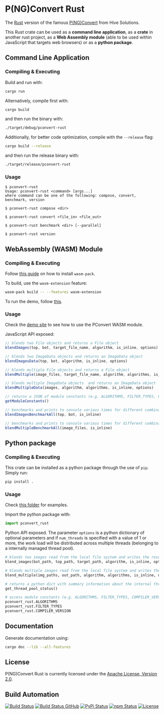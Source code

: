# P(NG)Convert Rust

The [Rust](https://www.rust-lang.org) version of the famous [P(NG)Convert](https://github.com/hivesolutions/pconvert) from Hive Solutions.

This Rust crate can be used as a **command line application**, as a **crate** in another rust project, as a **Web Assembly module** (able to be used within JavaScript that targets web browsers) or as a **python package**.

## Command Line Application

### Compiling & Executing

Build and run with:

```bash
cargo run
```

Alternatively, compile first with:

```bash
cargo build
```

and then run the binary with:

```bash
./target/debug/pconvert-rust
```

Additionally, for better code optimization, compile with the `--release` flag:

```bash
cargo build --release
```

and then run the release binary with:

```bash
./target/release/pconvert-rust
```

### Usage

```console
$ pconvert-rust
Usage: pconvert-rust <command> [args...]
where command can be one of the following: compose, convert, benchmark, version
```

```console
$ pconvert-rust compose <dir>
```

```console
$ pconvert-rust convert <file_in> <file_out>
```

```console
$ pconvert-rust benchmark <dir> [--parallel]
```

```console
$ pconvert-rust version
```

## WebAssembly (WASM) Module

### Compiling & Executing

Follow [this guide](https://developer.mozilla.org/en-US/docs/WebAssembly/Rust_to_wasm) on how to install `wasm-pack`.

To build, use the `wasm-extension` feature:

```bash
wasm-pack build -- --features wasm-extension
```

To run the demo, follow [this](https://developer.mozilla.org/en-US/docs/WebAssembly/Rust_to_wasm#Making_our_package_availabe_to_npm).

### Usage

Check the [demo site](examples/wasm/index.js) to see how to use the PConvert WASM module.

JavaScript API exposed:

```javascript
// blends two File objects and returns a File object
blendImages(top, bot, target_file_name, algorithm, is_inline, options)

// blends two ImageData objects and returns an ImageData object
blendImagesData(top, bot, algorithm, is_inline, options)

// blends multiple File objects and returns a File object
blendMultiple(image_files, target_file_name, algorithm, algorithms, is_inline, options)

// blends multiple ImageData objects  and returns an ImageData object
blendMultipleData(images, algorithm, algorithms, is_inline, options)

// returns a JSON of module constants (e.g. ALGORITHMS, FILTER_TYPES, COMPILER_VERSION, ...)
getModuleConstants()

// benchmarks and prints to console various times for different combinations of blending algorithms, compression algorithms and filters for `blendImages`
blendImagesBenchmarkAll(top, bot, is_inline)

// benchmarks and prints to console various times for different combinations of blending algorithms, compression algorithms and filters for `blendMultiple`
blendMultipleBenchmarkAll(image_files, is_inline)
```

## Python package

### Compiling & Executing

This crate can be installed as a python package through the use of `pip`. Simply run:

```bash
pip install .
```

### Usage

Check [this folder](examples/python/) for examples.

Import the python package with:

```python
import pconvert_rust
```

Python API exposed. The parameter `options` is a python dictionary of optional parameters and if `num_threads` is specified with a value of 1 or more, the work load will be distributed across multiple threads (belonging to a internally managed thread pool).

```python
# blends two images read from the local file system and writes the result to the file system
blend_images(bot_path, top_path, target_path, algorithm, is_inline, options)

# blends multiple images read from the local file system and writes the result to the file system
blend_multiple(img_paths, out_path, algorithm, algorithms, is_inline, options)

# returns a python dict with summary information about the internal thread pool (size, active jobs, queued jobs)
get_thread_pool_status()

# access module constants (e.g. ALGORITHMS, FILTER_TYPES, COMPILER_VERSION, ...)
pconvert_rust.ALGORITHMS
pconvert_rust.FILTER_TYPES
pconvert_rust.COMPILER_VERSION
```

## Documentation

Generate documentation using:

```bash
cargo doc --lib --all-features
```

## License

P(NG)Convert Rust is currently licensed under the [Apache License, Version 2.0](http://www.apache.org/licenses/).

## Build Automation

[![Build Status](https://travis-ci.com/ripe-tech/pconvert-rust.svg?branch=master)](https://travis-ci.com/ripe-tech/pconvert-rust)
[![Build Status GitHub](https://github.com/ripe-tech/pconvert-rust/workflows/Main%20Workflow/badge.svg)](https://github.com/ripe-tech/pconvert-rust/actions)
[![PyPi Status](https://img.shields.io/pypi/v/pconvert-rust.svg)](https://pypi.python.org/pypi/pconvert-rust)
[![npm Status](https://img.shields.io/npm/v/pconvert-rust.svg)](https://www.npmjs.com/package/pconvert-rust)
[![License](https://img.shields.io/badge/license-Apache%202.0-blue.svg)](https://www.apache.org/licenses/)
